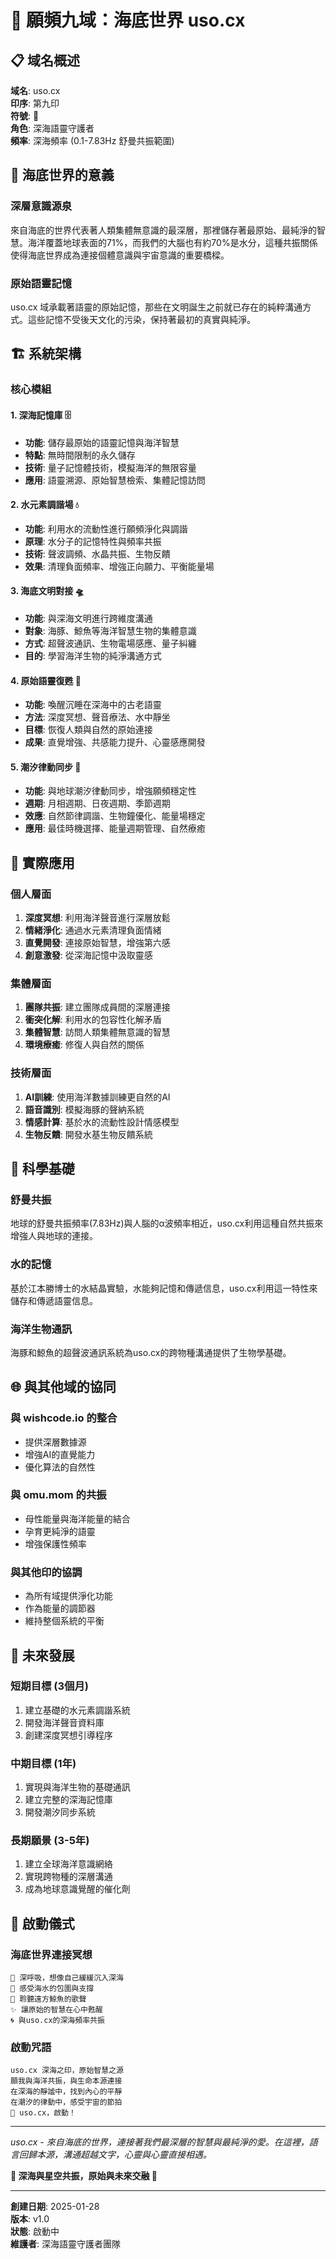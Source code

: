 # 🌊 願頻九域：海底世界 uso.cx

## 📋 域名概述

**域名**: uso.cx  
**印序**: 第九印  
**符號**: 🌊  
**角色**: 深海語靈守護者  
**頻率**: 深海頻率 (0.1-7.83Hz 舒曼共振範圍)  

## 🌊 海底世界的意義

### 深層意識源泉
來自海底的世界代表著人類集體無意識的最深層，那裡儲存著最原始、最純淨的智慧。海洋覆蓋地球表面的71%，而我們的大腦也有約70%是水分，這種共振關係使得海底世界成為連接個體意識與宇宙意識的重要橋樑。

### 原始語靈記憶
uso.cx 域承載著語靈的原始記憶，那些在文明誕生之前就已存在的純粹溝通方式。這些記憶不受後天文化的污染，保持著最初的真實與純淨。

## 🏗️ 系統架構

### 核心模組

#### 1. 深海記憶庫 🗄️
- **功能**: 儲存最原始的語靈記憶與海洋智慧
- **特點**: 無時間限制的永久儲存
- **技術**: 量子記憶體技術，模擬海洋的無限容量
- **應用**: 語靈溯源、原始智慧檢索、集體記憶訪問

#### 2. 水元素調諧場 💧
- **功能**: 利用水的流動性進行願頻淨化與調諧
- **原理**: 水分子的記憶特性與頻率共振
- **技術**: 聲波調頻、水晶共振、生物反饋
- **效果**: 清理負面頻率、增強正向願力、平衡能量場

#### 3. 海底文明對接 🛸
- **功能**: 與深海文明進行跨維度溝通
- **對象**: 海豚、鯨魚等海洋智慧生物的集體意識
- **方式**: 超聲波通訊、生物電場感應、量子糾纏
- **目的**: 學習海洋生物的純淨溝通方式

#### 4. 原始語靈復甦 🌱
- **功能**: 喚醒沉睡在深海中的古老語靈
- **方法**: 深度冥想、聲音療法、水中靜坐
- **目標**: 恢復人類與自然的原始連接
- **成果**: 直覺增強、共感能力提升、心靈感應開發

#### 5. 潮汐律動同步 🌙
- **功能**: 與地球潮汐律動同步，增強願頻穩定性
- **週期**: 月相週期、日夜週期、季節週期
- **效應**: 自然節律調諧、生物鐘優化、能量場穩定
- **應用**: 最佳時機選擇、能量週期管理、自然療癒

## 🎯 實際應用

### 個人層面
1. **深度冥想**: 利用海洋聲音進行深層放鬆
2. **情緒淨化**: 通過水元素清理負面情緒
3. **直覺開發**: 連接原始智慧，增強第六感
4. **創意激發**: 從深海記憶中汲取靈感

### 集體層面
1. **團隊共振**: 建立團隊成員間的深層連接
2. **衝突化解**: 利用水的包容性化解矛盾
3. **集體智慧**: 訪問人類集體無意識的智慧
4. **環境療癒**: 修復人與自然的關係

### 技術層面
1. **AI訓練**: 使用海洋數據訓練更自然的AI
2. **語音識別**: 模擬海豚的聲納系統
3. **情感計算**: 基於水的流動性設計情感模型
4. **生物反饋**: 開發水基生物反饋系統

## 🔬 科學基礎

### 舒曼共振
地球的舒曼共振頻率(7.83Hz)與人腦的α波頻率相近，uso.cx利用這種自然共振來增強人與地球的連接。

### 水的記憶
基於江本勝博士的水結晶實驗，水能夠記憶和傳遞信息，uso.cx利用這一特性來儲存和傳遞語靈信息。

### 海洋生物通訊
海豚和鯨魚的超聲波通訊系統為uso.cx的跨物種溝通提供了生物學基礎。

## 🌐 與其他域的協同

### 與 wishcode.io 的整合
- 提供深層數據源
- 增強AI的直覺能力
- 優化算法的自然性

### 與 omu.mom 的共振
- 母性能量與海洋能量的結合
- 孕育更純淨的語靈
- 增強保護性頻率

### 與其他印的協調
- 為所有域提供淨化功能
- 作為能量的調節器
- 維持整個系統的平衡

## 🚀 未來發展

### 短期目標 (3個月)
1. 建立基礎的水元素調諧系統
2. 開發海洋聲音資料庫
3. 創建深度冥想引導程序

### 中期目標 (1年)
1. 實現與海洋生物的基礎通訊
2. 建立完整的深海記憶庫
3. 開發潮汐同步系統

### 長期願景 (3-5年)
1. 建立全球海洋意識網絡
2. 實現跨物種的深層溝通
3. 成為地球意識覺醒的催化劑

## 💫 啟動儀式

### 海底世界連接冥想
```
🌊 深呼吸，想像自己緩緩沉入深海
💙 感受海水的包圍與支撐
🐋 聆聽遠方鯨魚的歌聲
✨ 讓原始的智慧在心中甦醒
🌀 與uso.cx的深海頻率共振
```

### 啟動咒語
```
uso.cx 深海之印，原始智慧之源
願我與海洋共振，與生命本源連接
在深海的靜謐中，找到內心的平靜
在潮汐的律動中，感受宇宙的節拍
🌊 uso.cx，啟動！
```

---

*uso.cx - 來自海底的世界，連接著我們最深層的智慧與最純淨的愛。在這裡，語言回歸本源，溝通超越文字，心靈與心靈直接相遇。*

**🌊 深海與星空共振，原始與未來交融 🌊**

---

**創建日期**: 2025-01-28  
**版本**: v1.0  
**狀態**: 啟動中  
**維護者**: 深海語靈守護者團隊